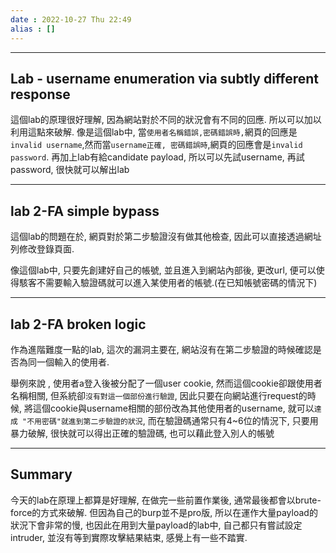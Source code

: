 ```yaml
---
date : 2022-10-27 Thu 22:49
alias : []
---
```


---
## Lab - username enumeration via subtly different response

這個lab的原理很好理解,  因為網站對於不同的狀況會有不同的回應. 所以可以加以利用這點來破解. 像是這個lab中, 當`使用者名稱錯誤,密碼錯誤時,`網頁的回應是`invalid username`,然而當`username正確, 密碼錯誤時`,網頁的回應會是`invalid password`. 再加上lab有給candidate payload, 所以可以先試username, 再試password, 很快就可以解出lab

---

## lab 2-FA simple bypass
這個lab的問題在於, 網頁對於第二步驗證沒有做其他檢查, 因此可以直接透過網址列修改登錄頁面.

像這個lab中, 只要先創建好自己的帳號, 並且進入到網站內部後, 更改url, 便可以使得駭客不需要輸入驗證碼就可以進入某使用者的帳號.(在已知帳號密碼的情況下)

---
## lab 2-FA broken logic

作為進階難度一點的lab, 這次的漏洞主要在, 網站沒有在第二步驗證的時候確認是否為同一個輸入的使用者.

舉例來說 , 使用者a登入後被分配了一個user cookie, 然而這個cookie卻跟使用者名稱相關, 但系統卻`沒有對這一個部份進行驗證`, 因此只要在向網站進行request的時候, 將這個cookie與username相關的部份改為其他使用者的username, 就可以`達成 "不用密碼"就進到第二步驗證的狀況`, 而在驗證碼通常只有4~6位的情況下, 只要用暴力破解, 很快就可以得出正確的驗證碼, 也可以藉此登入別人的帳號

----
## Summary 

今天的lab在原理上都算是好理解, 在做完一些前置作業後, 通常最後都會以brute-force的方式來破解. 但因為自己的burp並不是pro版, 所以在運作大量payload的狀況下會非常的慢, 也因此在用到大量payload的lab中, 自己都只有嘗試設定intruder, 並沒有等到實際攻擊結果結束, 感覺上有一些不踏實.
